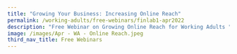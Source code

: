 ```yaml
---
title: "Growing Your Business: Increasing Online Reach"
permalink: /working-adults/free-webinars/finlab1-apr2022
description: "Free Webinar on Growing Online Reach for Working Adults "
image: /images/Apr - WA - Online Reach.jpeg
third_nav_title: Free Webinars
---
```

